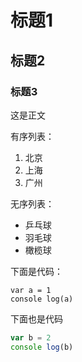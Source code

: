 # 标题1
## 标题2
### 标题3

这是正文

有序列表：
1. 北京
2. 上海
3. 广州

无序列表：
* 乒乓球
* 羽毛球
* 橄榄球

下面是代码：

    var a = 1
    console log(a)

下面也是代码
```javascript
var b = 2
console log(b)
```
